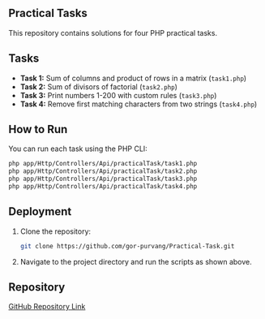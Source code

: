 ## Practical Tasks

This repository contains solutions for four PHP practical tasks.

## Tasks

- **Task 1:** Sum of columns and product of rows in a matrix (`task1.php`)
- **Task 2:** Sum of divisors of factorial (`task2.php`)
- **Task 3:** Print numbers 1-200 with custom rules (`task3.php`)
- **Task 4:** Remove first matching characters from two strings (`task4.php`)

## How to Run

You can run each task using the PHP CLI:

```sh
php app/Http/Controllers/Api/practicalTask/task1.php
php app/Http/Controllers/Api/practicalTask/task2.php
php app/Http/Controllers/Api/practicalTask/task3.php
php app/Http/Controllers/Api/practicalTask/task4.php
```

## Deployment

1. Clone the repository:
   ```sh
   git clone https://github.com/gor-purvang/Practical-Task.git
   ```
2. Navigate to the project directory and run the scripts as shown above.

## Repository

[GitHub Repository Link](https://github.com/gor-purvang/Practical-Task)